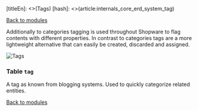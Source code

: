 [titleEn]: <>(Tags)
[hash]: <>(article:internals_core_erd_system_tag)

[Back to modules](./../10-modules.md)

Additionally to categories tagging is used throughout Shopware to flag contents with different properties. In contrast to categories tags are a more lightweight alternative that can easily be created, discarded and assigned.

![Tags](./dist/erd-shopware-core-system-tag.png)


### Table `tag`

A tag as known from blogging systems. Used to quickly categorize related entities.


[Back to modules](./../10-modules.md)
